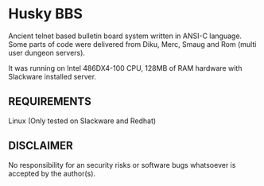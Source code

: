 Husky BBS
=========
Ancient telnet based bulletin board system written in ANSI-C language. Some parts of code were delivered from
Diku, Merc, Smaug and Rom (multi user dungeon servers).

It was running on Intel 486DX4-100 CPU, 128MB of RAM hardware with Slackware installed server.

REQUIREMENTS
------------
Linux (Only tested on Slackware and Redhat)

DISCLAIMER
----------
No responsibility for an security risks or software bugs whatsoever is accepted by the author(s).
